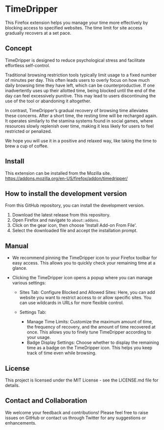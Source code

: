 # TimeDripper

This Firefox extension helps you manage your time more effectively by blocking access to specified websites. 
The time limit for site access gradually recovers at a set pace.

## Concept

TimeDripper is designed to reduce psychological stress and facilitate effortless self-control.

Traditional browsing restriction tools typically limit usage to a fixed number of minutes per day. This often leads users to overly focus on how much daily browsing time they have left, which can be counterproductive. If one inadvertently uses up their allotted time, being blocked until the end of the day can feel excessively punitive. This may lead to users discontinuing the use of the tool or abandoning it altogether.

In contrast, TimeDripper’s gradual recovery of browsing time alleviates these concerns. After a short time, the resting time will be recharged again. It operates similarly to the stamina systems found in social games, where resources slowly replenish over time, making it less likely for users to feel restricted or penalized.

We hope you will use it in a positive and relaxed way, like taking the time to brew a cup of coffee.

## Install

This extension can be installed from the Mozilla site.
https://addons.mozilla.org/en-US/firefox/addon/timedripper/

## How to install the development version

From this GitHub repository, you can install the development version.

1. Download the latest release from this repository.
2. Open Firefox and navigate to `about:addons`.
3. Click on the gear icon, then choose 'Install Add-on From File'.
4. Select the downloaded file and accept the installation prompt.

## Manual
* We recommend pinning the TimeDripper icon to your Firefox toolbar for easy access. This allows you to quickly check your remaining time at a glance.
* Clicking the TimeDripper icon opens a popup where you can manage various settings:

  * Sites Tab: Configure Blocked and Allowed Sites: Here, you can add website you want to restrict access to or allow specific sites. You can use wildcards in URLs for more flexible control.

  * Settings Tab: 
    * Manage Time Limits: Customize the maximum amount of time, the frequency of recovery, and the amount of time recovered at once. This allows you to finely tune TimeDripper according to your usage. 
    * Badge Display Settings: Choose whether to display the remaining time as a badge on the TimeDripper icon. This helps you keep track of time even while browsing.
    
## License
This project is licensed under the MIT License - see the LICENSE.md file for details.

## Contact and Collaboration
We welcome your feedback and contributions! Please feel free to raise issues on GitHub or contact us through Twitter for any suggestions or enhancements.
